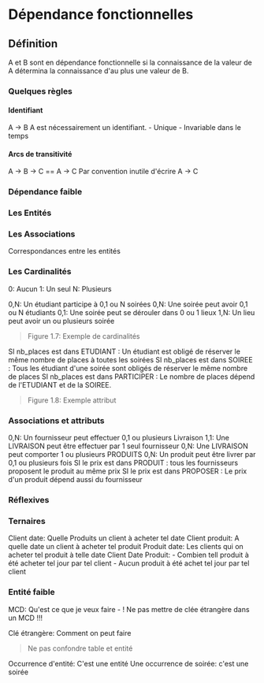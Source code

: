 # Dépendance fonctionnelles

## Définition
A et B sont en dépendance fonctionnelle si la connaissance de la valeur de A détermina la connaissance d'au plus une valeur de B.
### Quelques règles
#### Identifiant
A -> B
A est nécessairement un identifiant.
        - Unique
        - Invariable dans le temps
#### Arcs de transitivité
A -> B -> C == A -> C
Par convention inutile d'écrire A -> C
### Dépendance faible
### Les Entités
### Les Associations
Correspondances entre les entités
### Les Cardinalités
0: Aucun
1: Un seul
N: Plusieurs

0,N: Un étudiant participe à 0,1 ou N soirées
0,N: Une soirée peut avoir 0,1 ou N étudiants
0,1: Une soirée peut se dérouler dans 0 ou 1 lieux
1,N: Un lieu peut avoir un ou plusieurs soirée
> Figure 1.7: Exemple de cardinalités


SI nb_places est dans ETUDIANT : Un étudiant est obligé de réserver le même nombre de places à toutes les soirées
SI nb_places est dans SOIREE : Tous les étudiant d'une soirée sont obligés de réserver le même nombre de places
SI nb_places est dans PARTICIPER : Le nombre de places dépend de l'ETUDIANT et de la SOIREE.
> Figure 1.8: Exemple attribut


### Associations et attributs

0,N: Un fournisseur peut effectuer 0,1 ou plusieurs Livraison
1,1: Une LIVRAISON peut être effectuer par 1 seul fournisseur
0,N: Une LIVRAISON peut comporter 1 ou plusieurs PRODUITS
0,N: Un produit peut être livrer par 0,1 ou plusieurs fois
SI le prix est dans PRODUIT : tous les fournisseurs proposent le produit au même prix
SI le prix est dans PROPOSER : Le prix d'un produit dépend aussi du fournisseur

### Réflexives
### Ternaires
Client date: Quelle Produits un client à acheter tel date
Client produit: A quelle date un client à acheter tel produit
Produit date: Les clients qui on acheter tel produit à telle date
Client Date Produit:
        - Combien tell produit à été acheter tel jour par tel client
        - Aucun produit à été achet tel jour par tel client

### Entité faible


MCD: Qu'est ce que je veux faire
        - ! Ne pas mettre de clée étrangère dans un MCD !!!

Clé étrangère: Comment on peut faire

> Ne pas confondre table et entité

Occurrence d'entité: C'est une entité
Une occurrence de soirée: c'est une soirée
